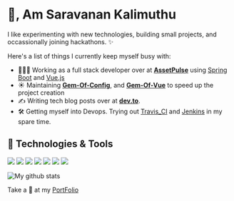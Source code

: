 # 👋, Am Saravanan Kalimuthu
I like experimenting with new technologies, building small projects, and occassionally joining hackathons. ✨

Here's a list of things I currently keep myself busy with:

- 👩🏻‍💻 Working as a full stack developer over at **[AssetPulse](https://www.assetpulse.com/)** using [Spring Boot](https://spring.io/) and [Vue.js](https://vuejs.org/)
- ☀️ Maintaining **[Gem-Of-Config](httpshttps://github.com/sarvarunajvm/gem-of-config)**, and **[Gem-Of-Vue](https://github.com/sarvarunajvm/gem-of-view)** to speed up the project creation
- ✍️ Writing tech blog posts over at **[dev.to](https://dev.to/sarvarunajvm)**.
- 🛠 Getting myself into Devops. Trying out [Travis_CI](https://travis-ci.com/dashboard) and [Jenkins](https://www.jenkins.io/) in my spare time.

## 🔧 Technologies & Tools
![](https://img.shields.io/badge/OS-Linux-informational?style=flat&logo=linux&logoColor=white&color=f9aa33)
![](https://img.shields.io/badge/Editor-IntelliJ_IDEA-informational?style=flat&logo=intellij-idea&logoColor=white&color=f9aa33)
![](https://img.shields.io/badge/Code-JavaScript-informational?style=flat&logo=javascript&logoColor=white&color=f9aa33)
![](https://img.shields.io/badge/Code-Vue-informational?style=flat&logo=vue.js&logoColor=white&color=f9aa33)
![](https://img.shields.io/badge/Shell-Bash-informational?style=flat&logo=gnu-bash&logoColor=white&color=f9aa33)
![](https://img.shields.io/badge/Tools-PostgreSQL-informational?style=flat&logo=postgresql&logoColor=white&color=f9aa33)
![](https://img.shields.io/badge/Tools-Docker-informational?style=flat&logo=docker&logoColor=white&color=f9aa33)

   ![My github stats](https://github-readme-stats.vercel.app/api?username=sarvarunajvm&show_icons=true&theme=synthwave)
   
   Take a 👀 at my [PortFolio](https://saravarunajvm.netlify.app/)
